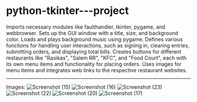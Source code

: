 # python-tkinter---project
Imports necessary modules like faulthandler, tkinter, pygame, and webbrowser.
Sets up the GUI window with a title, size, and background color.
Loads and plays background music using pygame.
Defines various functions for handling user interactions, such as signing in, clearing entries, submitting orders, and displaying total bills.
Creates buttons for different restaurants like "Rasikas", "Salem RR", "KFC", and "Food Court", each with its own menu items and functionality for placing orders.
Uses images for menu items and integrates web links to the respective restaurant websites.

-------------------------------------------------------------------------------------------------------------------------------------------------------------------------

Images:
![Screenshot (15)](https://github.com/Asraf2004/python-tkinter---project/assets/80347711/011361d5-5a43-44e3-a948-5e874018e185)
![Screenshot (16)](https://github.com/Asraf2004/python-tkinter---project/assets/80347711/df77566d-525f-48fd-9ce2-f9435b105335)
![Screenshot (23)](https://github.com/Asraf2004/python-tkinter---project/assets/80347711/22a99f74-42b3-4c97-b791-b54071256cb7)
![Screenshot (22)](https://github.com/Asraf2004/python-tkinter---project/assets/80347711/dac94856-af4b-428b-9532-26cd7dee7e73)
![Screenshot (20)](https://github.com/Asraf2004/python-tkinter---project/assets/80347711/337d2502-6796-4f11-8a1e-0a2e69b37de3)
![Screenshot (17)](https://github.com/Asraf2004/python-tkinter---project/assets/80347711/0550fae4-d87e-4477-943a-3c9c971c7e08)


